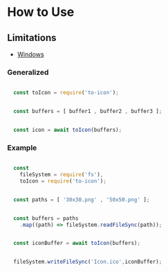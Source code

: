 # How to Use


## Limitations
* [Windows](./wiki/limitations/Windows.md)


### Generalized
```js

  const toIcon = require('to-icon');


  const buffers = [ buffer1 , buffer2 , buffer3 ];


  const icon = await toIcon(buffers);


```


### Example
```js

  const
    fileSystem = require('fs'),
    toIcon = require('to-icon');


  const paths = [ '30x30.png' , '50x50.png' ];


  const buffers = paths
    .map((path) => fileSystem.readFileSync(path));


  const iconBuffer = await toIcon(buffers);


  fileSystem.writeFileSync('Icon.ico',iconBuffer);  

```
